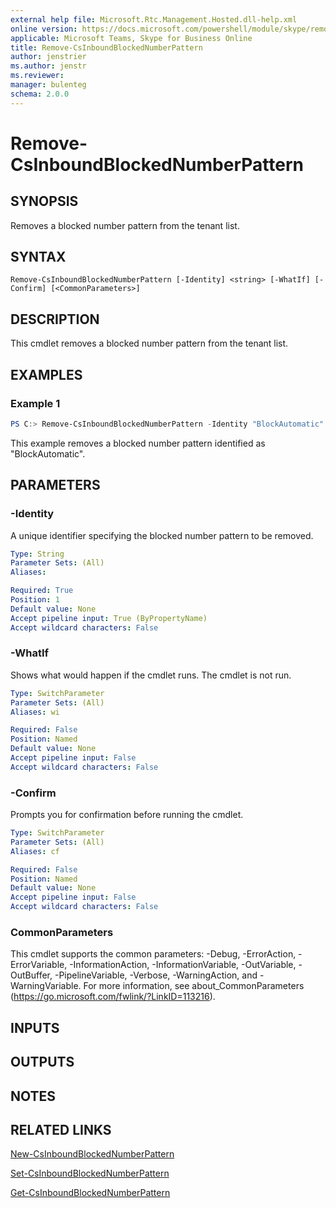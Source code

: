 ```yaml
---
external help file: Microsoft.Rtc.Management.Hosted.dll-help.xml 
online version: https://docs.microsoft.com/powershell/module/skype/remove-csinboundblockednumberpattern
applicable: Microsoft Teams, Skype for Business Online 
title: Remove-CsInboundBlockedNumberPattern
author: jenstrier
ms.author: jenstr
ms.reviewer:
manager: bulenteg
schema: 2.0.0 
---
```


# Remove-CsInboundBlockedNumberPattern

## SYNOPSIS
Removes a blocked number pattern from the tenant list.

## SYNTAX

```
Remove-CsInboundBlockedNumberPattern [-Identity] <string> [-WhatIf] [-Confirm] [<CommonParameters>]
```

## DESCRIPTION
This cmdlet removes a blocked number pattern from the tenant list.

## EXAMPLES

### Example 1
```powershell
PS C:> Remove-CsInboundBlockedNumberPattern -Identity "BlockAutomatic"
```

This example removes a blocked number pattern identified as "BlockAutomatic".

## PARAMETERS

### -Identity
A unique identifier specifying the blocked number pattern to be removed.

```yaml
Type: String
Parameter Sets: (All)
Aliases:

Required: True
Position: 1
Default value: None
Accept pipeline input: True (ByPropertyName)
Accept wildcard characters: False
```

### -WhatIf
Shows what would happen if the cmdlet runs.
The cmdlet is not run.

```yaml
Type: SwitchParameter
Parameter Sets: (All)
Aliases: wi

Required: False
Position: Named
Default value: None
Accept pipeline input: False
Accept wildcard characters: False
```

### -Confirm
Prompts you for confirmation before running the cmdlet.

```yaml
Type: SwitchParameter
Parameter Sets: (All)
Aliases: cf

Required: False
Position: Named
Default value: None
Accept pipeline input: False
Accept wildcard characters: False
```

### CommonParameters
This cmdlet supports the common parameters: -Debug, -ErrorAction, -ErrorVariable, -InformationAction, -InformationVariable, -OutVariable, -OutBuffer, -PipelineVariable, -Verbose, -WarningAction, and -WarningVariable. For more information, see about_CommonParameters (https://go.microsoft.com/fwlink/?LinkID=113216).

## INPUTS

## OUTPUTS

## NOTES

## RELATED LINKS

[New-CsInboundBlockedNumberPattern](New-CsInboundBlockedNumberPattern.md)

[Set-CsInboundBlockedNumberPattern](Set-CsInboundBlockedNumberPattern.md)

[Get-CsInboundBlockedNumberPattern](Get-CsInboundBlockedNumberPattern.md)
